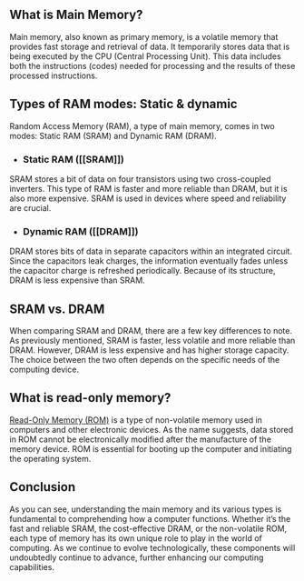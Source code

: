 ## **What is Main Memory?**

Main memory, also known as primary memory, is a volatile memory that provides fast storage and retrieval of data. It temporarily stores data that is being executed by the CPU (Central Processing Unit). This data includes both the instructions (codes) needed for processing and the results of these processed instructions.

## **Types of RAM modes: Static & dynamic**

Random Access Memory (RAM), a type of main memory, comes in two modes: Static RAM (SRAM) and Dynamic RAM (DRAM).

- ### **Static RAM ([[SRAM]])**  

SRAM stores a bit of data on four transistors using two cross-coupled inverters. This type of RAM is faster and more reliable than DRAM, but it is also more expensive. SRAM is used in devices where speed and reliability are crucial.  

- ### **Dynamic RAM ([[DRAM]])**


DRAM stores bits of data in separate capacitors within an integrated circuit. Since the capacitors leak charges, the information eventually fades unless the capacitor charge is refreshed periodically. Because of its structure, DRAM is less expensive than SRAM.

## **SRAM vs. DRAM**

When comparing SRAM and DRAM, there are a few key differences to note. As previously mentioned, SRAM is faster, less volatile and more reliable than DRAM. However, DRAM is less expensive and has higher storage capacity. The choice between the two often depends on the specific needs of the computing device.

## **What is read-only memory?**

[Read-Only Memory (ROM)](https://www.ninjaone.com/it-hub/endpoint-management/what-read-only-memory-rom/) is a type of non-volatile memory used in computers and other electronic devices. As the name suggests, data stored in ROM cannot be electronically modified after the manufacture of the memory device. ROM is essential for booting up the computer and initiating the operating system.

## **Conclusion**

As you can see, understanding the main memory and its various types is fundamental to comprehending how a computer functions. Whether it’s the fast and reliable SRAM, the cost-effective DRAM, or the non-volatile ROM, each type of memory has its own unique role to play in the world of computing. As we continue to evolve technologically, these components will undoubtedly continue to advance, further enhancing our computing capabilities.